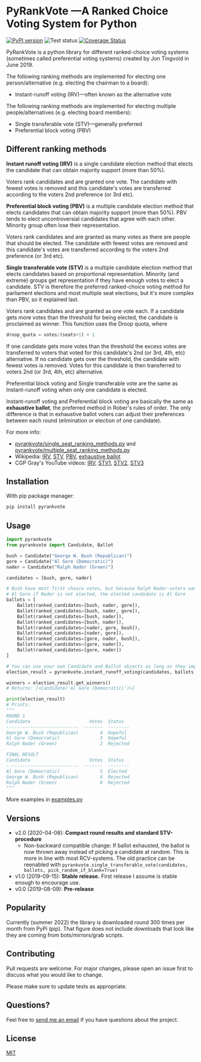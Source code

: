 # PyRankVote —A Ranked Choice Voting System for Python

[![PyPI version](https://badge.fury.io/py/pyrankvote.svg)](https://badge.fury.io/py/pyrankvote) ![Test status](https://github.com/jontingvold/pyrankvote/workflows/CI/badge.svg?branch=master) [![Coverage Status](https://coveralls.io/repos/github/jontingvold/pyrankvote/badge.svg?branch=master)](https://coveralls.io/github/jontingvold/pyrankvote?branch=master)

PyRankVote is a python library for different ranked-choice voting systems (sometimes called preferential voting systems) created by Jon Tingvold in June 2019.

The following ranking methods are implemented for electing one person/alternative (e.g. electing the chairman to a board):

- Instant-runoff voting (IRV)—often known as the alternative vote

The following ranking methods are implemented for electing multiple people/alternatives (e.g. electing board members):

- Single transferable vote (STV)—generally preferred
- Preferential block voting (PBV)

## Different ranking methods

**Instant runoff voting (IRV)** is a single candidate election method that elects the candidate that can obtain majority support (more than 50%).

Voters rank candidates and are granted one vote. The candidate with fewest votes is removed and this candidate's votes are transferred according to the voters 2nd preference (or 3rd etc).

**Preferential block voting (PBV)** is a multiple candidate election method that elects candidates that
can obtain majority support (more than 50%). PBV tends to elect uncontroversial candidates that agree with each other. Minority group often lose their representation.

Voters rank candidates and are granted as many votes as there are people that should be elected. The candidate with
fewest votes are removed and this candidate's votes are transferred according to the voters 2nd preference (or 3rd etc).

**Single transferable vote (STV)** is a multiple candidate election method that elects candidates based on proportional representation. Minority (and extreme) groups get representation if they have enough votes to elect a candidate. STV is therefore the preferred ranked-choice voting method for parliament elections and most multiple seat elections, but it's more complex than PBV, so it explained last.

Voters rank candidates and are granted as one vote each. If a candidate gets more votes than the threshold for being
elected, the candidate is proclaimed as winner. This function uses the Droop quota, where

```python
droop_quota = votes/(seats+1) + 1
```

If one candidate gets more votes than the threshold the excess votes are transferred to voters that voted for this
candidate's 2nd (or 3rd, 4th, etc) alternative. If no candidate gets over the threshold, the candidate with fewest votes
is removed. Votes for this candidate is then transferred to voters 2nd (or 3rd, 4th, etc) alternative.

Preferential block voting and Single transferable vote are the same as Instant-runoff voting when only one candidate is elected.

Instant-runoff voting and Preferential block voting are basically the same as **exhaustive ballot**, the preferred method in Rober's rules of order. The only difference is that in exhaustive ballot voters can adjust their preferences between each round (elimination or election of one candidate).

For more info:

- [pyrankvote/single_seat_ranking_methods.py](https://github.com/jontingvold/pyrankvote/blob/master/pyrankvote/single_seat_ranking_methods.py) and [pyrankvote/multiple_seat_ranking_methods.py](https://github.com/jontingvold/pyrankvote/blob/master/pyrankvote/multiple_seat_ranking_methods.py)
- Wikipedia: [IRV](https://en.wikipedia.org/wiki/Instant-runoff_voting), [STV](https://en.wikipedia.org/wiki/Single_transferable_vote), [PBV](https://en.wikipedia.org/wiki/Preferential_block_voting), [exhaustive ballot](https://en.wikipedia.org/wiki/Exhaustive_ballot)
- CGP Gray's YouTube videos: [IRV](https://www.youtube.com/watch?v=3Y3jE3B8HsE), [STV1](https://www.youtube.com/watch?v=l8XOZJkozfI&t=2s), [STV2](https://www.youtube.com/watch?v=Ac9070OIMUg), [STV3](https://www.youtube.com/watch?v=wRc630BSTIg)

## Installation

With pip package manager:

```bash
pip install pyrankvote
```

## Usage

```python
import pyrankvote
from pyrankvote import Candidate, Ballot

bush = Candidate("George W. Bush (Republican)")
gore = Candidate("Al Gore (Democratic)")
nader = Candidate("Ralph Nader (Green)")

candidates = [bush, gore, nader]

# Bush have most first choice votes, but because Ralph Nader-voters want
# Al Gore if Nader is not elected, the elected candidate is Al Gore
ballots = [
    Ballot(ranked_candidates=[bush, nader, gore]),
    Ballot(ranked_candidates=[bush, nader, gore]),
    Ballot(ranked_candidates=[bush, nader]),
    Ballot(ranked_candidates=[bush, nader]),
    Ballot(ranked_candidates=[nader, gore, bush]),
    Ballot(ranked_candidates=[nader, gore]),
    Ballot(ranked_candidates=[gore, nader, bush]),
    Ballot(ranked_candidates=[gore, nader]),
    Ballot(ranked_candidates=[gore, nader])
]

# You can use your own Candidate and Ballot objects as long as they implement the same properties and methods
election_result = pyrankvote.instant_runoff_voting(candidates, ballots)

winners = election_result.get_winners()
# Returns: [<Candidate('Al Gore (Democratic)')>]

print(election_result)
# Prints:
"""
ROUND 1
Candidate                      Votes  Status
---------------------------  -------  --------
George W. Bush (Republican)        4  Hopeful
Al Gore (Democratic)               3  Hopeful
Ralph Nader (Green)                2  Rejected

FINAL RESULT
Candidate                      Votes  Status
---------------------------  -------  --------
Al Gore (Democratic)               5  Elected
George W. Bush (Republican)        4  Rejected
Ralph Nader (Green)                0  Rejected
"""
```

More examples in [examples.py](https://github.com/jontingvold/pyrankvote/blob/master/examples.py)

## Versions

- v2.0 (2020-04-08): **Compact round results and standard STV-procedure**
  - Non-backward compatible change: If ballot exhausted, the ballot is now thrown away instead of picking a candidate at random. This is more in line with most RCV-systems. The old practice can be reenabled with `pyrankvote.single_transferable_vote(candidates, ballots, pick_random_if_blank=True)`
- v1.0 (2019-09-15): **Stable release.** First release I assume is stable enough to encourage use.
- v0.0 (2019-08-09): **Pre-release**

## Popularity

Currently (summer 2022) the library is downloaded round 300 times per month from PyPi (pip). That figure does not include downloads that look like they are coming from bots/mirrors/grab scripts.

## Contributing

Pull requests are welcome. For major changes, please open an issue first to discuss what you would like to change.

Please make sure to update tests as appropriate.

## Questions?

Feel free to [send me an email](http://www.jontingvold.no/) if you have questions about the project.

## License

[MIT](https://github.com/jontingvold/pyrankvote/blob/master/LICENSE.txt)
